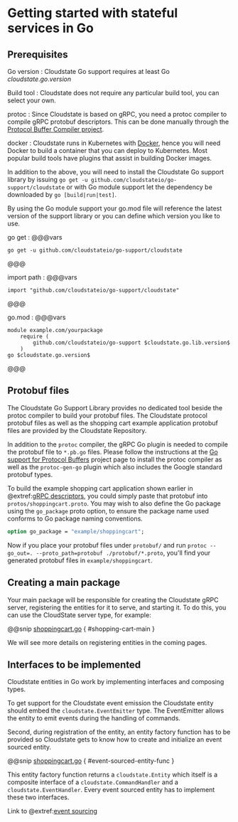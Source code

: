 # Getting started with stateful services in Go

## Prerequisites

Go version
: Cloudstate Go support requires at least Go $cloudstate.go.version$

Build tool
: Cloudstate does not require any particular build tool, you can select your own.

protoc
: Since Cloudstate is based on gRPC, you need a protoc compiler to compile gRPC protobuf descriptors. This can be done manually through the [Protocol Buffer Compiler project](https://github.com/protocolbuffers/protobuf#user-content-protocol-compiler-installation).

docker
: Cloudstate runs in Kubernetes with [Docker](https://www.docker.com), hence you will need Docker to build a container that you can deploy to Kubernetes. Most popular build tools have plugins that assist in building Docker images.

In addition to the above, you will need to install the Cloudstate Go support library by issuing `go get -u github.com/cloudstateio/go-support/cloudstate` or with Go module support let the dependency be downloaded by `go [build|run|test]`. 

By using the Go module support your go.mod file will reference the latest version of the support library or you can define which version you like to use.

go get
: @@@vars
```text
go get -u github.com/cloudstateio/go-support/cloudstate
```
@@@

import path
: @@@vars
```text
import "github.com/cloudstateio/go-support/cloudstate"
```
@@@

go.mod
: @@@vars
```
module example.com/yourpackage
    require (
        github.com/cloudstateio/go-support $cloudstate.go.lib.version$
    )
go $cloudstate.go.version$
```
@@@

## Protobuf files

The Cloudstate Go Support Library provides no dedicated tool beside the protoc compiler to build your protobuf files. The Cloudstate protocol protobuf files as well as the shopping cart example application protobuf files are provided by the Cloudstate Repository.

In addition to the `protoc` compiler, the gRPC Go plugin is needed to compile the protobuf file to `*.pb.go` files. Please follow the instructions at the [Go support for Protocol Buffers](https://github.com/golang/protobuf) project page to install the protoc compiler as well as the `protoc-gen-go` plugin which also includes the Google standard protobuf types.

To build the example shopping cart application shown earlier in @extref:[gRPC descriptors](cloudstate:user/features/grpc.md), you could simply paste that protobuf into `protos/shoppingcart.proto`. You may wish to also define the Go package using the `go_package` proto option, to ensure the package name used conforms to Go package naming conventions.

```proto
option go_package = "example/shoppingcart";
```

Now if you place your protobuf files under `protobuf/` and run `protoc --go_out=. --proto_path=protobuf ./protobuf/*.proto`, you'll find your generated protobuf files in `example/shoppingcart`.

## Creating a main package

Your main package will be responsible for creating the Cloudstate gRPC server, registering the entities for it to serve, and starting it. To do this, you can use the CloudState server type, for example:

@@snip [shoppingcart.go]($root$/../tck/cmd/tck_shoppingcart/shoppingcart.go) { #shopping-cart-main }

We will see more details on registering entities in the coming pages.

## Interfaces to be implemented

Cloudstate entities in Go work by implementing interfaces and composing types. 

To get support for the Cloudstate event emission the Cloudstate entity should embed the `cloudstate.EventEmitter` type. The EventEmitter allows the entity to emit events during the handling of commands.

Second, during registration of the entity, an entity factory function has to be provided so Cloudstate gets to know how to create and initialize an event sourced entity. 

@@snip [shoppingcart.go]($root$/../cloudstate/eventsourced.go) { #event-sourced-entity-func }

This entity factory function returns a `cloudstate.Entity` which itself is a composite interface of a `cloudstate.CommandHandler` and a `cloudstate.EventHandler`. Every event sourced entity has to implement these two interfaces.

Link to @extref:[event sourcing](cloudstate:user/features/eventsourced.html)
